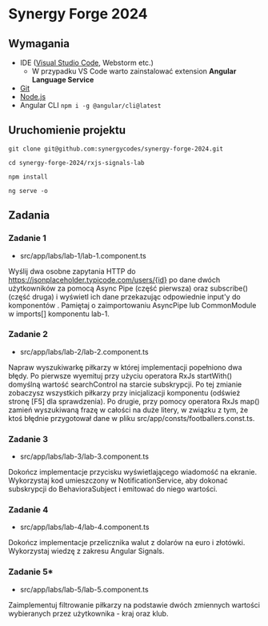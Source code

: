 # Synergy Forge 2024

## Wymagania

- IDE ([Visual Studio Code](https://code.visualstudio.com/), Webstorm etc.)
  - W przypadku VS Code warto zainstalować extension **Angular Language Service**
- [Git](https://git-scm.com/downloads)
- [Node.js](https://nodejs.org/en/download) 
- Angular CLI ```npm i -g @angular/cli@latest```

## Uruchomienie projektu

```
git clone git@github.com:synergycodes/synergy-forge-2024.git

cd synergy-forge-2024/rxjs-signals-lab

npm install

ng serve -o
```

## Zadania

### Zadanie 1

- src/app/labs/lab-1/lab-1.component.ts

Wyślij dwa osobne zapytania HTTP do https://jsonplaceholder.typicode.com/users/{id} po dane dwóch użytkowników za pomocą Async Pipe (część pierwsza) oraz subscribe() (część druga) i wyświetl ich dane przekazując odpowiednie input\'y do komponentów <app-user></app-user>. Pamiętaj o zaimportowaniu AsyncPipe lub CommonModule w imports[] komponentu lab-1.

### Zadanie 2

- src/app/labs/lab-2/lab-2.component.ts

Napraw wyszukiwarkę piłkarzy w której implementacji popełniono dwa błędy. Po pierwsze wyemituj przy użyciu operatora RxJs startWith() domyślną wartość searchControl na starcie subskrypcji. Po tej zmianie zobaczysz wszystkich piłkarzy przy inicjalizacji komponentu (odśwież stronę [F5] dla sprawdzenia). Po drugie, przy pomocy operatora RxJs map() zamień wyszukiwaną frazę w całości na duże litery, w związku z tym, że ktoś błędnie przygotował dane w pliku src/app/consts/footballers.const.ts.

### Zadanie 3

- src/app/labs/lab-3/lab-3.component.ts

Dokończ implementacje przycisku wyświetlającego wiadomość na ekranie. Wykorzystaj kod umieszczony w NotificationService, aby dokonać subskrypcji do BehavioraSubject i emitować do niego wartości.

### Zadanie 4

- src/app/labs/lab-4/lab-4.component.ts

Dokończ implementacje przelicznika walut z dolarów na euro i złotówki. Wykorzystaj wiedzę z zakresu Angular Signals.

### Zadanie 5*

- src/app/labs/lab-5/lab-5.component.ts

Zaimplementuj filtrowanie piłkarzy na podstawie dwóch zmiennych wartości wybieranych przez użytkownika - kraj oraz klub.
